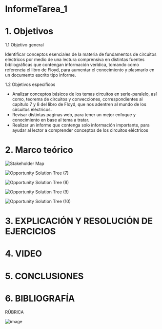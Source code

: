 # InformeTarea_1
# 1. Objetivos

1.1 Objetivo general

Identificar conceptos esenciales de la materia de fundamentos de circuitos eléctricos por medio de una lectura comprensiva en distintas fuentes bibliográficas que contengan información verídica, tomando como referencia el libro de Floyd, para aumentar el conocimiento y plasmarlo en un documento escrito tipo informe.

1.2 Objetivos específicos

* Analizar conceptos básicos de los temas circuitos en serie-paralelo, así como, teorema de circuitos y convecciones, correspondientes al capítulo 7 y 8 del libro de Floyd, que nos adentren al mundo de los circuitos eléctricos.
* Revisar distintas paginas web, para tener un mejor enfoque y conocimiento en base al tema a tratar.
* Realizar un informe que contenga solo información importante, para ayudar al lector a comprender conceptos de los circuitos eléctricos

# 2. Marco teórico

![Stakeholder Map](https://user-images.githubusercontent.com/105715717/176663959-bfedb5ec-d07f-443c-b515-cb0ca245d105.jpg)

![Opportunity Solution Tree (7)](https://user-images.githubusercontent.com/105715717/176674410-8d4cdbb0-da9a-4c51-a7ba-7da0629dd8e8.jpg)

![Opportunity Solution Tree (8)](https://user-images.githubusercontent.com/105715717/176674450-c436bb28-0e28-45e4-b06b-da7f6915c139.jpg)

![Opportunity Solution Tree (9)](https://user-images.githubusercontent.com/105715717/176674479-ba219612-1746-4822-bc5f-687eb1b277c5.jpg)

![Opportunity Solution Tree (10)](https://user-images.githubusercontent.com/105715717/176674512-24a1e8de-c80e-4464-a77b-4fb28eeba1f3.jpg)


# 3. EXPLICACIÓN Y RESOLUCIÓN DE EJERCICIOS



# 4. VIDEO



# 5. CONCLUSIONES



# 6. BIBLIOGRAFÍA

RÚBRICA

![image](https://user-images.githubusercontent.com/105715717/169317190-bc22ade9-5394-4192-a50b-c82a14cf7ca9.png)
